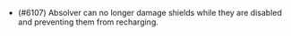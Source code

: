 - (#6107) Absolver can no longer damage shields while they are disabled and preventing them from recharging.
